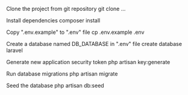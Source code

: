 Clone the project from git repository
git clone ...

Install dependencies
composer install

Copy ".env.example" to ".env" file
cp .env.example .env

Create a database named DB_DATABASE in ".env" file
create database laravel

Generate new application security token
php artisan key:generate

Run database migrations
php artisan migrate

Seed the database
php artisan db:seed
